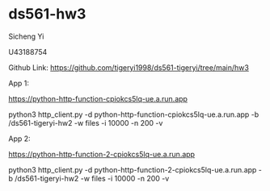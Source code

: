 # ds561-hw3

Sicheng Yi 

U43188754

Github Link:
https://github.com/tigeryi1998/ds561-tigeryi/tree/main/hw3



App 1: 

https://python-http-function-cpiokcs5lq-ue.a.run.app

python3 http_client.py -d python-http-function-cpiokcs5lq-ue.a.run.app -b /ds561-tigeryi-hw2 -w files -i 10000 -n 200  -v 



App 2: 

https://python-http-function-2-cpiokcs5lq-ue.a.run.app


python3 http_client.py -d python-http-function-2-cpiokcs5lq-ue.a.run.app -b /ds561-tigeryi-hw2 -w files -i 10000 -n 200  -v 


